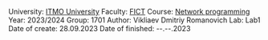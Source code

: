 University: [ITMO University](https://itmo.ru/ru/)
Faculty: [FICT](https://fict.itmo.ru)
Course: [Network programming](https://github.com/itmo-ict-faculty/network-programming)
Year: 2023/2024
Group: 1701
Author: Vikliaev Dmitriy Romanovich
Lab: Lab1
Date of create: 28.09.2023
Date of finished: --.--.2023
